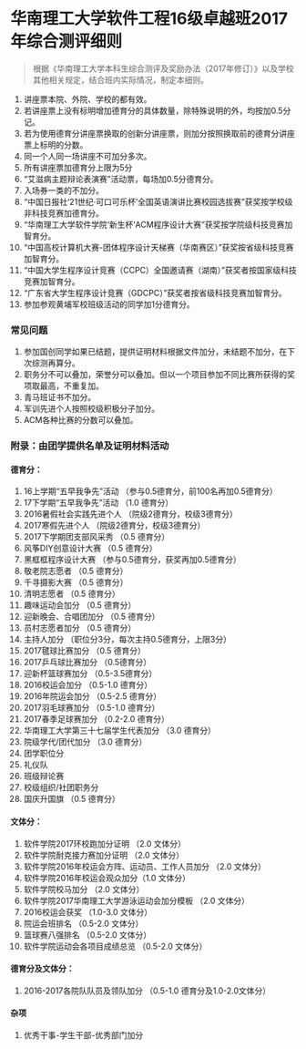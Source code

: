 # 华南理工大学软件工程16级卓越班2017年综合测评细则

> 根据《华南理工大学本科生综合测评及奖励办法（2017年修订）》以及学校其他相关规定，结合班内实际情况，制定本细则。

1. 讲座票本院、外院、学校的都有效。
3. 若讲座票上没有标明增加德育分的具体数量，除特殊说明的外，均按加0.5分记。
4. 若为使用德育分讲座票换取的创新分讲座票，则加分按照换取前的德育分讲座票上标明的分数。
5. 同一个人同一场讲座不可加分多次。
6. 所有讲座票加德育分上限为5分
7. “艾滋病主题辩论表演赛”活动票，每场加0.5分德育分。
8. 入场券一类的不加分。
8. “中国日报社‘21世纪·可口可乐杯’全国英语演讲比赛校园选拔赛”获奖按学校级非科技竞赛加德育分。
10. “华南理工大学软件学院‘新生杯’ACM程序设计大赛”获奖按学院级科技竞赛加智育分。
11. “中国高校计算机大赛-团体程序设计天梯赛（华南赛区）”获奖按省级科技竞赛加智育分。
12. “中国大学生程序设计竞赛（CCPC）全国邀请赛（湖南）”获奖者按国家级科技竞赛加智育分。
13. “广东省大学生程序设计竞赛（GDCPC）”获奖者按省级科技竞赛加智育分。
20. 参加参观黄埔军校班级活动的同学加1分德育分。

### 常见问题

1. 参加国创同学如果已结题，提供证明材料根据文件加分，未结题不加分，在下次综测再算分。
2. 职务分不可以叠加，荣誉分可以叠加。但以一个项目参加不同比赛所获得的奖项取最高，不重复加。
3. 青马班证书不加分。
4. 军训先进个人按照校级积极分子加分。
5. ACM各种比赛的分数可以叠加。

### 附录：由团学提供名单及证明材料活动

#### 德育分：

1. 16上学期“五早我争先”活动 （参与0.5德育分，前100名再加0.5德育分）
2. 17下学期“五早我争先”活动 （1.0 德育分）
3. 2016暑假社会实践先进个人 （院级2德育分，校级3德育分）
4. 2017寒假先进个人 （院级2德育分，校级3德育分）
5. 2017下学期团支部风采秀 （0.5 德育分）
6. 风筝DIY创意设计大赛 （0.5 德育分）
7. 黑框框程序设计大赛 （参与0.5德育分，获奖再加0.5德育分）
8. 敬老院志愿者 （0.5 德育分）
9. 千寻摄影大赛 （0.5 德育分）
10. 清明志愿者 （0.5 德育分）
11. 趣味运动会加分 （0.5 德育分）
12. 迎新晚会、合唱团加分 （0.5 德育分）
13. 员村志愿者加分 （0.5 德育分）
14. 主持人加分 （职位分3分，每次主持0.5德育分，上限3分）
15. 2017毽球比赛加分 （0.5 德育分）
16. 2017乒乓球比赛加分 （0.5德育分）
17. 迎新杯篮球赛加分 （0.5-3.5德育分）
18. 2016校运会加分 （0.5-1.0 德育分）
19. 2016年院运会加分 （0.5-2.5 德育分）
20. 2017羽毛球赛加分 （0.5-1.0 德育分）
21. 2017春季足球赛加分 （0.2-2.0 德育分）
22. 华南理工大学第三十七届学生代表加分 （3.0 德育分）
23. 院级学代/团代加分 （3.0 德育分）
24. 团学职位分
25. 礼仪队
26. 班级辩论赛
27. 校级组织/社团职务分
28. 国庆升国旗 （0.5 德育分）

#### 文体分：

1. 软件学院2017环校跑加分证明 （2.0 文体分）
2. 软件学院耐克接力赛加分证明 （2.0 文体分）
3. 软件学院2016年校运会方阵、运动员、工作人员加分 （2.0 文体分）
4. 软件学院2016年校运会观众加分（1.0 文体分）
5. 软件学院校马加分 （2.0 文体分）
6. 软件学院2017华南理工大学游泳运动会加分模板 （2.0 文体分）
7. 2016校运会获奖 （1.0-3.0 文体分）
8. 院运会班排名 （0.5-2.0 文体分）
9. 篮球赛八强排名 （0.5-2.0 文体分）
10. 软件学院运动会各项目成绩总览 （0.5-2.0 文体分）

#### 德育分及文体分：

1. 2016-2017各院队队员及领队加分 （0.5-1.0 德育分及1.0-2.0文体分）

#### 杂项

1. 优秀干事-学生干部-优秀部门加分
